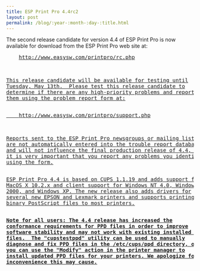 ```yaml
---
title: ESP Print Pro 4.4rc2
layout: post
permalink: /blog/:year-:month-:day-:title.html
---
```


<P>The second release candidate for version 4.4 of ESP Print Pro isnow available for download from the ESP Print Pro web site at:<PRE>    <A HREF="http://www.easysw.com/printpro/rc.php">http://www.easysw.com/printpro/rc.php<P>This release candidate will be available for testing untilTuesday, May 13th.  Please test this release candidate todetermine if there are any high-priority problems and reportthem using the problem report form at:<PRE>    <A HREF="http://www.easysw.com/printpro/support.php">http://www.easysw.com/printpro/support.php<P>Reports sent to the ESP Print Pro newsgroups or mailing listsare not automatically entered into the trouble report databaseand will not influence the final production release of 4.4, soit is very important that you report any problems you identifyusing the form.<P>ESP Print Pro 4.4 is based on CUPS 1.1.19 and adds support forMacOS X 10.2.x and client support for Windows NT 4.0, Windows2000, and Windows XP. The new release also adds drivers forseveral new EPSON and Lexmark printers and supports printing ofbinary PostScript files to most printers.<P><B>Note for all users: The 4.4 release has increased theconformance requirements for PPD files in order to improvesoftware stability and may not work with existing installed PPDfiles.  The "cupstestppd" utility can be used to manuallydiagnose and fix PPD files in the /etc/cups/ppd directory, oryou can use the "Modify" action in the printer manager toinstall updated PPD files for your printers. We apologize for anyinconvenience this may cause.
